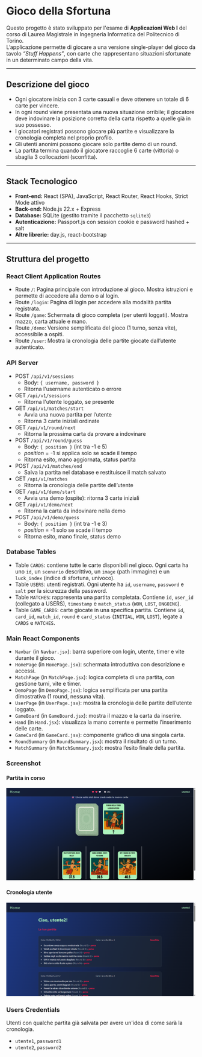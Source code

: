 # Gioco della Sfortuna

Questo progetto è stato sviluppato per l'esame di **Applicazioni Web I** del corso di Laurea Magistrale in Ingegneria Informatica del Politecnico di Torino.  
L’applicazione permette di giocare a una versione single-player del gioco da tavolo *“Stuff Happens”*, con carte che rappresentano situazioni sfortunate in un determinato campo della vita.

---

## Descrizione del gioco

- Ogni giocatore inizia con 3 carte casuali e deve ottenere un totale di 6 carte per vincere.  
- In ogni round viene presentata una nuova situazione orribile; il giocatore deve indovinare la posizione corretta della carta rispetto a quelle già in suo possesso.  
- I giocatori registrati possono giocare più partite e visualizzare la cronologia completa nel proprio profilo.  
- Gli utenti anonimi possono giocare solo partite demo di un round.  
- La partita termina quando il giocatore raccoglie 6 carte (vittoria) o sbaglia 3 collocazioni (sconfitta).  

---

## Stack Tecnologico

- **Front-end:** React (SPA), JavaScript, React Router, React Hooks, Strict Mode attivo  
- **Back-end:** Node.js 22.x + Express  
- **Database:** SQLite (gestito tramite il pacchetto `sqlite3`)  
- **Autenticazione:** Passport.js con session cookie e password hashed + salt  
- **Altre librerie:** day.js, react-bootstrap  

---

## Struttura del progetto


### React Client Application Routes

- Route `/`: Pagina principale con introduzione al gioco. Mostra istruzioni e permette di accedere alla demo o al login.
- Route `/login`: Pagina di login per accedere alla modalità partita registrata.
- Route `/game`: Schermata di gioco completa (per utenti loggati). Mostra mazzo, carta attuale e mano.
- Route `/demo`: Versione semplificata del gioco (1 turno, senza vite), accessibile a ospiti.
- Route `/user`: Mostra la cronologia delle partite giocate dall’utente autenticato.

### API Server

- POST `/api/v1/sessions`
  - Body: `{ username, password }`
  - Ritorna l'username autenticato o errore
- GET `/api/v1/sessions`
  - Ritorna l'utente loggato, se presente
- GET `/api/v1/matches/start`
  - Avvia una nuova partita per l’utente
  - Ritorna 3 carte iniziali ordinate
- GET `/api/v1/round/next`
  - Ritorna la prossima carta da provare a indovinare
- POST `/api/v1/round/guess`
  - Body: `{ position }` (int tra -1 e 5)
  - _position_ = -1 si applica solo se scade il tempo
  - Ritorna esito, mano aggiornata, status partita
- POST `/api/v1/matches/end`
  - Salva la partita nel database e restituisce il match salvato
- GET `/api/v1/matches`
  - Ritorna la cronologia delle partite dell’utente
- GET `/api/v1/demo/start`
  - Avvia una demo (ospite): ritorna 3 carte iniziali
- GET `/api/v1/demo/next`
  - Ritorna la carta da indovinare nella demo
- POST `/api/v1/demo/guess`
  - Body: `{ position }` (int tra -1 e 3)
  - _position_ = -1 solo se scade il tempo
  - Ritorna esito, mano finale, status demo

### Database Tables

- Table `CARDS`: contiene tutte le carte disponibili nel gioco. Ogni carta ha uno `id`, un `scenario` descrittivo, un `image` (path immagine) e un `luck_index` (indice di sfortuna, univoco).
- Table `USERS`: utenti registrati. Ogni utente ha `id`, `username`, `password` e `salt` per la sicurezza della password.
- Table `MATCHES`: rappresenta una partita completata. Contiene `id`, `user_id` (collegato a USERS), `timestamp` e `match_status` (`WON`, `LOST`, `ONGOING`).
- Table `GAME_CARDS`: carte giocate in una specifica partita. Contiene `id`, `card_id`, `match_id`, `round` e `card_status` (`INITIAL`, `WON`, `LOST`), legate a `CARDS` e `MATCHES`.


### Main React Components

- `Navbar` (in `Navbar.jsx`): barra superiore con login, utente, timer e vite durante il gioco.
- `HomePage` (in `HomePage.jsx`): schermata introduttiva con descrizione e accessi.
- `MatchPage` (in `MatchPage.jsx`): logica completa di una partita, con gestione turni, vite e timer.
- `DemoPage` (in `DemoPage.jsx`): logica semplificata per una partita dimostrativa (1 round, nessuna vita).
- `UserPage` (in `UserPage.jsx`): mostra la cronologia delle partite dell’utente loggato.
- `GameBoard` (in `GameBoard.jsx`): mostra il mazzo e la carta da inserire.
- `Hand` (in `Hand.jsx`): visualizza la mano corrente e permette l’inserimento delle carte.
- `GameCard` (in `GameCard.jsx`): componente grafico di una singola carta.
- `RoundSummary` (in `RoundSummary.jsx`): mostra il risultato di un turno.
- `MatchSummary` (in `MatchSummary.jsx`): mostra l’esito finale della partita.

### Screenshot

#### Partita in corso
![Screenshot Game](./readme/image.png)

#### Cronologia utente
![Screenshot History](./readme/cronologia.png)

### Users Credentials
Utenti con qualche partita già salvata per avere un'idea di come sarà la cronologia.

- `utente1`, `password1`
- `utente2`, `password2`
